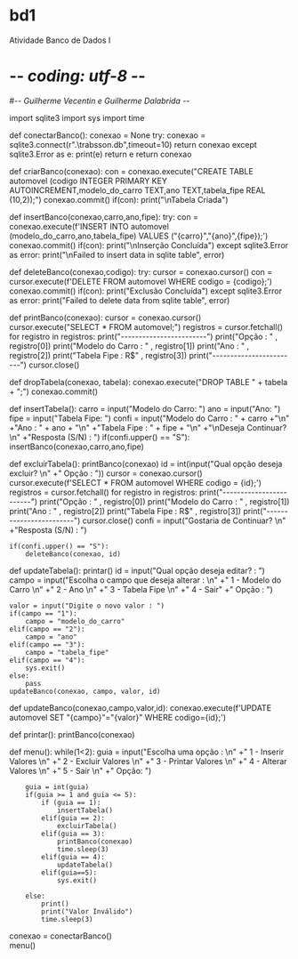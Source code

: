 # bd1
Atividade Banco de Dados I

# -*- coding: utf-8 -*-
#-*- Guilherme Vecentin e Guilherme Dalabrida -*-

import sqlite3 
import sys
import time

def conectarBanco():
    conexao = None
    try:
        conexao = sqlite3.connect(r".\trabsson.db",timeout=10)
        return conexao
    except sqlite3.Error as e:
        print(e)
        return e
    return conexao
    
def criarBanco(conexao):
    con = conexao.execute("CREATE TABLE automovel (codigo INTEGER PRIMARY KEY AUTOINCREMENT,modelo_do_carro TEXT,ano TEXT,tabela_fipe REAL (10,2));")
    conexao.commit()
    if(con):
        print("\nTabela Criada")
        

def insertBanco(conexao,carro,ano,fipe):
    try:
        con = conexao.execute(f'INSERT INTO automovel (modelo_do_carro,ano,tabela_fipe) VALUES ("{carro}","{ano}",{fipe});')
        conexao.commit()
        if(con):
            print("\nInserção Concluída")
    except sqlite3.Error as error:
        print("\nFailed to insert data in sqlite table", error)
        
        
def deleteBanco(conexao,codigo):
    try:
        cursor = conexao.cursor()
        con = cursor.execute(f'DELETE FROM automovel WHERE codigo = {codigo};')
        conexao.commit()
        if(con):
            print("Exclusão Concluída")
    except sqlite3.Error as error:
        print("Failed to delete data from sqlite table", error)
        
    
def printBanco(conexao):
    cursor = conexao.cursor()
    cursor.execute("SELECT * FROM automovel;")
    registros = cursor.fetchall()
    for registro in registros:
        print("------------------------")
        print("Opção : " , registro[0])
        print("Modelo do Carro : " , registro[1])
        print("Ano : " , registro[2])
        print("Tabela Fipe : R$" , registro[3])
        print("------------------------")
    cursor.close()
    

def dropTabela(conexao, tabela):
    conexao.execute("DROP TABLE " + tabela + ";")
    conexao.commit()
    
    
def insertTabela():
    carro = input("Modelo do Carro: ")
    ano = input("Ano: ")
    fipe = input("Tabela Fipe: ")
    confi = input("Modelo do Carro : " + carro +"\n"
                  +"Ano : " + ano + "\n"
                  +"Tabela Fipe : " + fipe + "\n"
                  +"\nDeseja Continuar? \n"
                  +"Resposta (S/N) : ")
    if(confi.upper() == "S"):
        insertBanco(conexao,carro,ano,fipe)


def excluirTabela():
    printBanco(conexao)
    id = int(input("Qual opção deseja excluir? \n"
                   +" Opção : "))
    cursor = conexao.cursor()
    cursor.execute(f'SELECT * FROM automovel WHERE codigo = {id};')
    registros = cursor.fetchall()
    for registro in registros:
        print("------------------------")
        print("Opção : " , registro[0])
        print("Modelo do Carro : " , registro[1])
        print("Ano : " , registro[2])
        print("Tabela Fipe : R$" , registro[3])
        print("------------------------")
    cursor.close()
    confi = input("Gostaria de Continuar? \n"
                 +"Resposta (S/N) : ")
    
    if(confi.upper() == "S"):
        deleteBanco(conexao, id)
    
def updateTabela():
    printar()
    id = input("Qual opção deseja editar? : ")
    campo = input("Escolha o campo que deseja alterar : \n"
                  +" 1 - Modelo do Carro \n"
                  +" 2 - Ano \n"
                  +" 3 - Tabela Fipe \n"
                  +" 4 - Sair"
                  +" Opção : ")
    
    valor = input("Digite o novo valor : ")
    if(campo == "1"):
        campo = "modelo_do_carro"
    elif(campo == "2"):
        campo = "ano"
    elif(campo == "3"):
        campo = "tabela_fipe"
    elif(campo == "4"):
        sys.exit()
    else:
        pass
    updateBanco(conexao, campo, valor, id)
    
def updateBanco(conexao,campo,valor,id):
    conexao.execute(f'UPDATE automovel SET "{campo}"="{valor}" WHERE codigo={id};')

def printar():
    printBanco(conexao)
    
def menu():
    while(1<2):
        guia = input("Escolha uma opção : \n"
                      +" 1 - Inserir Valores \n"
                      +" 2 - Excluir Valores \n"
                      +" 3 - Printar Valores \n"
                      +" 4 - Alterar Valores \n"
                      +" 5 - Sair \n"
                      +" Opção: ")
        
        guia = int(guia)
        if(guia >= 1 and guia <= 5):
            if (guia == 1):
                insertTabela()
            elif(guia == 2):
                excluirTabela()
            elif(guia == 3):
                printBanco(conexao)
                time.sleep(3)
            elif(guia == 4):
                updateTabela()
            elif(guia==5):
                sys.exit()
            
        else:
            print()
            print("Valor Inválido")
            time.sleep(3)

conexao = conectarBanco()   
menu()
